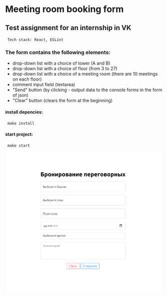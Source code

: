 # Meeting room booking form
## Test assignment for an internship in VK

```
 Tech stack: React, ESLint
```
### The form contains the following elements:
* drop-down list with a choice of tower (A and B)
* drop-down list with a choice of floor (from 3 to 27)
* drop-down list with a choice of a meeting room (there are 10 meetings on each floor)
* comment input field (textarea)
* "Send" button (by clicking - output data to the console forms in the form of json)
* "Clear" button (clears the form at the beginning)

#### install depencies:
```
 make install
```
#### start project:
```
 make start
```

![img.png](src/assets/img.png)
